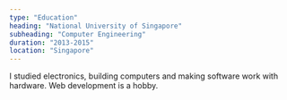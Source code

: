 ```yaml
---
type: "Education"
heading: "National University of Singapore"
subheading: "Computer Engineering"
duration: "2013-2015"
location: "Singapore"
---
```


I studied electronics, building computers and making software work with hardware.  Web development is a hobby.
